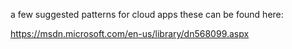 a few suggested patterns for cloud apps these can be found here:

https://msdn.microsoft.com/en-us/library/dn568099.aspx

